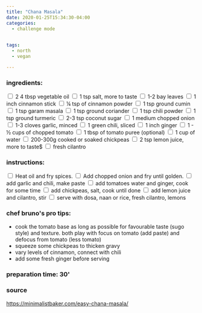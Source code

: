 ```yaml
---
title: "Chana Masala"
date: 2020-01-25T15:34:30-04:00
categories:
  - challenge mode

  
tags:
  - north
  - vegan

---
```


### ingredients:

<input type="checkbox"> 2 4 tbsp vegetable oil
<input type="checkbox"> 1 tsp salt, more to taste
<input type="checkbox"> 1-2 bay leaves
<input type="checkbox"> 1 inch cinnamon stick
<input type="checkbox"> ¼ tsp of cinnamon powder
<input type="checkbox"> 1 tsp ground cumin
<input type="checkbox"> 1 tsp garam masala
<input type="checkbox"> 1 tsp ground coriander
<input type="checkbox"> 1 tsp chili powder
<input type="checkbox"> 1 tsp ground turmeric
<input type="checkbox"> 2-3 tsp coconut sugar
<input type="checkbox"> 1 medium chopped onion
<input type="checkbox"> 1-3 cloves garlic, minced
<input type="checkbox"> 1 green chili, sliced 
<input type="checkbox"> 1 inch ginger
<input type="checkbox"> 1 - ½ cups of chopped tomato
<input type="checkbox"> 1 tbsp of tomato puree (optional)
<input type="checkbox"> 1 cup of water
<input type="checkbox"> 200-300g cooked or soaked chickpeas
<input type="checkbox"> 2 tsp lemon juice, more to taste$
<input type="checkbox"> fresh cilantro



### instructions:
<input type="checkbox"> Heat oil and fry spices.
<input type="checkbox"> Add chopped onion and fry until golden.
<input type="checkbox"> add garlic and chili, make paste
<input type="checkbox"> add tomatoes water and ginger, cook for some time
<input type="checkbox"> add chickpeas, salt, cook until done 
<input type="checkbox"> add lemon juice and cilantro, stir
<input type="checkbox"> serve with dosa, naan or rice, fresh cilantro, lemons

### chef bruno's pro tips:

- cook the tomato base as long as possible for favourable taste (sugo style) and texture. both play with focus on tomato (add paste) and defocus from tomato (less tomato)
- squeeze some chickpeas to thicken gravy
- vary levels of cinnamon, connect with chili
- add some fresh ginger before serving


### preparation time: 30'

### source

<a href="https://minimalistbaker.com/easy-chana-masala/" target="_blank" >https://minimalistbaker.com/easy-chana-masala/</a>

